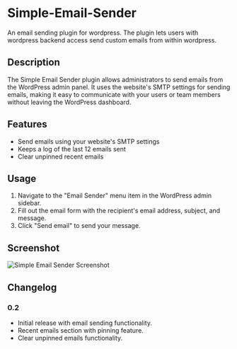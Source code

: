 # Simple-Email-Sender
An email sending plugin for wordpress. The plugin lets users with wordpress backend access send custom emails from within wordpress.

## Description

The Simple Email Sender plugin allows administrators to send emails from the WordPress admin panel. It uses the website's SMTP settings for sending emails, making it easy to communicate with your users or team members without leaving the WordPress dashboard.

## Features

- Send emails using your website's SMTP settings
- Keeps a log of the last 12 emails sent
- Clear unpinned recent emails

## Usage

1. Navigate to the "Email Sender" menu item in the WordPress admin sidebar.
2. Fill out the email form with the recipient's email address, subject, and message.
3. Click "Send email" to send your message.

## Screenshot

![Simple Email Sender Screenshot](screenshot.png)

## Changelog

### 0.2
- Initial release with email sending functionality.
- Recent emails section with pinning feature.
- Clear unpinned emails functionality.
